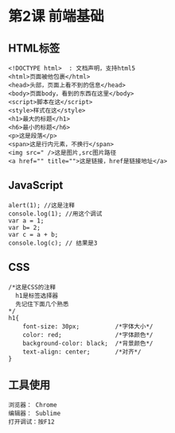 # 第2课 前端基础
## HTML标签
    <!DOCTYPE html>  : 文档声明，支持html5
    <html>页面被他包裹</html>
    <head>头部，页面上看不到的信息</head>
    <body>页面body，看到的东西在这里</body>
    <script>脚本在这</script>
    <style>样式在这</style>
    <h1>最大的标题</h1>
    <h6>最小的标题</h6>
    <p>这是段落</p>
    <span>这是行内元素，不换行</span>
    <img src=" />这是图片,src图片路径
    <a href="" title="">这是链接，href是链接地址</a> 
## JavaScript
    alert(1); //这是注释
    console.log(1); //用这个调试
    var a = 1;
    var b= 2;
    var c = a + b;
    console.log(c); // 结果是3
## CSS
    /*这是CSS的注释
      h1是标签选择器
      先记住下面几个熟悉
    */
    h1{
        font-size: 30px;          /*字体大小*/
        color: red;               /*字体颜色*/
        background-color: black;  /*背景颜色*/
        text-align: center;       /*对齐*/
    }
## 工具使用
    浏览器： Chrome
    编辑器： Sublime
    打开调试：按F12

    
    
